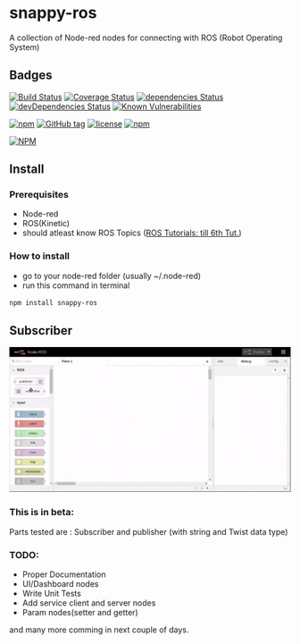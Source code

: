 # snappy-ros
A collection of Node-red nodes for connecting with ROS (Robot Operating System)


## Badges

[![Build Status](https://travis-ci.org/SnappyRobotics/snappy-ros.svg?branch=master)](https://travis-ci.org/SnappyRobotics/snappy-ros)
[![Coverage Status](https://coveralls.io/repos/github/SnappyRobotics/snappy-ros/badge.svg?branch=master)](https://coveralls.io/github/SnappyRobotics/snappy-ros?branch=master)
[![dependencies Status](https://david-dm.org/SnappyRobotics/snappy-ros/status.svg)](https://david-dm.org/SnappyRobotics/snappy-ros)
[![devDependencies Status](https://david-dm.org/SnappyRobotics/snappy-ros/dev-status.svg)](https://david-dm.org/SnappyRobotics/snappy-ros?type=dev)
[![Known Vulnerabilities](https://snyk.io/test/github/snappyrobotics/snappy-ros/badge.svg)](https://snyk.io/test/github/snappyrobotics/snappy-ros)


[![npm](https://img.shields.io/npm/dt/snappy-ros.svg)](https://snappyrobotics.github.io/)
[![GitHub tag](https://img.shields.io/github/tag/SnappyRobotics/snappy-ros.svg)](https://github.com/SnappyRobotics/snappy-ros)
[![license](https://img.shields.io/github/license/SnappyRobotics/snappy-ros.svg)]()
[![npm](https://img.shields.io/npm/v/npm.svg)]()



[![NPM](https://nodei.co/npm/snappy-ros.png?downloads=true&stars=true)](https://nodei.co/npm/snappy-ros/)

## Install
### Prerequisites
- Node-red
- ROS(Kinetic)
- should atleast know ROS Topics ([ROS Tutorials: till 6th Tut.](http://wiki.ros.org/ROS/Tutorials))


### How to install
- go to your node-red folder (usually ~/.node-red)
- run this command in terminal


```bash
npm install snappy-ros
```


## Subscriber

[![Subscriber how to](https://raw.githubusercontent.com/SnappyRobotics/snappy-ros/master/images/subscriber.gif)]()



### This is in beta:
Parts tested are :
Subscriber and publisher (with string and Twist data type)

### TODO:
- Proper Documentation
- UI/Dashboard nodes
- Write Unit Tests
- Add service client and server nodes
- Param nodes(setter and getter)

and many more comming in next couple of days.

